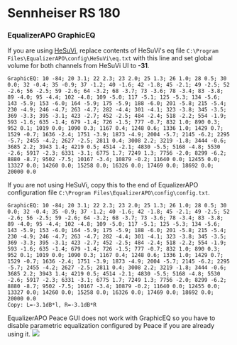 # Sennheiser RS 180
### EqualizerAPO GraphicEQ
If you are using [HeSuVi](https://sourceforge.net/projects/hesuvi/), replace contents of HeSuVi's eq file `C:\Program Files\EqualizerAPO\config\HeSuVi\eq.txt` with this line and set global volume for both channels from HeSuVi UI to **-31**.
```
GraphicEQ: 10 -84; 20 3.1; 22 2.3; 23 2.0; 25 1.3; 26 1.0; 28 0.5; 30 0.0; 32 -0.4; 35 -0.9; 37 -1.2; 40 -1.6; 42 -1.8; 45 -2.1; 49 -2.5; 52 -2.6; 56 -2.5; 59 -2.6; 64 -3.2; 68 -3.7; 73 -3.6; 78 -3.4; 83 -3.8; 89 -4.0; 95 -4.4; 102 -4.8; 109 -5.0; 117 -5.1; 125 -5.3; 134 -5.6; 143 -5.9; 153 -6.0; 164 -5.9; 175 -5.9; 188 -6.0; 201 -5.8; 215 -5.4; 230 -4.9; 246 -4.7; 263 -4.7; 282 -4.4; 301 -4.1; 323 -3.8; 345 -3.5; 369 -3.3; 395 -3.1; 423 -2.7; 452 -2.5; 484 -2.4; 518 -2.2; 554 -1.9; 593 -1.6; 635 -1.4; 679 -1.4; 726 -1.5; 777 -0.7; 832 1.0; 890 0.3; 952 0.1; 1019 0.0; 1090 0.3; 1167 0.4; 1248 0.6; 1336 1.0; 1429 0.7; 1529 -0.7; 1636 -2.4; 1751 -3.9; 1873 -4.9; 2004 -5.7; 2145 -6.2; 2295 -5.7; 2455 -4.2; 2627 -2.5; 2811 0.4; 3008 2.2; 3219 -1.8; 3444 -0.6; 3685 2.2; 3943 1.4; 4219 0.5; 4514 -2.1; 4830 -5.5; 5168 -4.8; 5530 -2.6; 5917 -2.3; 6331 -3.1; 6775 1.7; 7249 1.3; 7756 -2.0; 8299 -6.2; 8880 -8.7; 9502 -7.5; 10167 -3.4; 10879 -0.2; 11640 0.0; 12455 0.0; 13327 0.0; 14260 0.0; 15258 0.0; 16326 0.0; 17469 0.0; 18692 0.0; 20000 0.0
```
If you are not using HeSuVi, copy this to the end of EqualizerAPO configuration file `C:\Program Files\EqualizerAPO\config\config.txt`.
```
GraphicEQ: 10 -84; 20 3.1; 22 2.3; 23 2.0; 25 1.3; 26 1.0; 28 0.5; 30 0.0; 32 -0.4; 35 -0.9; 37 -1.2; 40 -1.6; 42 -1.8; 45 -2.1; 49 -2.5; 52 -2.6; 56 -2.5; 59 -2.6; 64 -3.2; 68 -3.7; 73 -3.6; 78 -3.4; 83 -3.8; 89 -4.0; 95 -4.4; 102 -4.8; 109 -5.0; 117 -5.1; 125 -5.3; 134 -5.6; 143 -5.9; 153 -6.0; 164 -5.9; 175 -5.9; 188 -6.0; 201 -5.8; 215 -5.4; 230 -4.9; 246 -4.7; 263 -4.7; 282 -4.4; 301 -4.1; 323 -3.8; 345 -3.5; 369 -3.3; 395 -3.1; 423 -2.7; 452 -2.5; 484 -2.4; 518 -2.2; 554 -1.9; 593 -1.6; 635 -1.4; 679 -1.4; 726 -1.5; 777 -0.7; 832 1.0; 890 0.3; 952 0.1; 1019 0.0; 1090 0.3; 1167 0.4; 1248 0.6; 1336 1.0; 1429 0.7; 1529 -0.7; 1636 -2.4; 1751 -3.9; 1873 -4.9; 2004 -5.7; 2145 -6.2; 2295 -5.7; 2455 -4.2; 2627 -2.5; 2811 0.4; 3008 2.2; 3219 -1.8; 3444 -0.6; 3685 2.2; 3943 1.4; 4219 0.5; 4514 -2.1; 4830 -5.5; 5168 -4.8; 5530 -2.6; 5917 -2.3; 6331 -3.1; 6775 1.7; 7249 1.3; 7756 -2.0; 8299 -6.2; 8880 -8.7; 9502 -7.5; 10167 -3.4; 10879 -0.2; 11640 0.0; 12455 0.0; 13327 0.0; 14260 0.0; 15258 0.0; 16326 0.0; 17469 0.0; 18692 0.0; 20000 0.0
Copy: L=-3.1dB*l, R=-3.1dB*R
```
EqualizerAPO Peace GUI does not work with GraphicEQ so you have to disable parametric equalization configured by Peace if you are already using it.
![](https://raw.githubusercontent.com/jaakkopasanen/AutoEq/master/results/SBAF-Serious/headphoncecom/onear/Sennheiser%20RS%20180/Sennheiser%20RS%20180.png)
